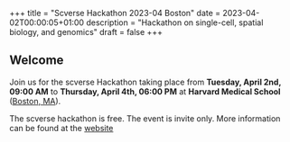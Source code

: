 +++
title = "Scverse Hackathon 2023-04 Boston"
date = 2023-04-02T00:00:05+01:00
description = "Hackathon on single-cell, spatial biology, and genomics"
draft = false
+++

## Welcome

Join us for the scverse Hackathon taking place from **Tuesday, April 2nd, 09:00 AM** to **Thursday, April 4th, 06:00 PM** at **Harvard Medical School** ([Boston, MA](https://hms.harvard.edu/about-hms/contact-hms/harvard-longwood-campus-maps-directions)).

The scverse hackathon is free. The event is invite only. More information can be found at the [website](https://hms-dbmi.github.io/scverse-hackathon-spring-2024/)